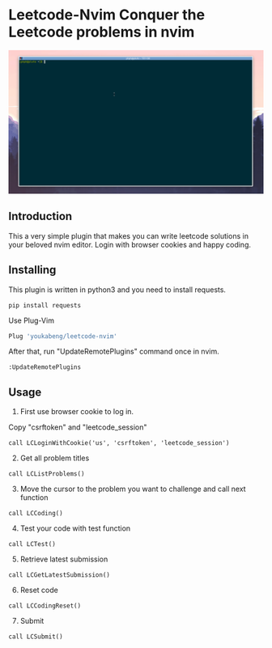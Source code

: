# Leetcode-Nvim Conquer the Leetcode problems in nvim

![Leetcode in vim](https://github.com/youkabeng/leetcode-nvim/raw/master/demo.gif)

## <a id="introduction"></a>Introduction

This a very simple plugin that makes you can write leetcode solutions in your beloved nvim editor.
Login with browser cookies and happy coding.

## <a id="installing"></a>Installing

This plugin is written in python3 and you need to install requests.
```
pip install requests
```

Use Plug-Vim

```Bash
Plug 'youkabeng/leetcode-nvim'
```

After that, run "UpdateRemotePlugins" command once in nvim.

```
:UpdateRemotePlugins
```

## <a id="usage"></a>Usage

1. First use browser cookie to log in.

Copy "csrftoken" and "leetcode_session"

```
call LCLoginWithCookie('us', 'csrftoken', 'leetcode_session')
```

2. Get all problem titles

```
call LCListProblems()
```

3. Move the cursor to the problem you want to challenge and call next function

```
call LCCoding()
```

4. Test your code with test function

```
call LCTest()
```

5. Retrieve latest submission

```
call LCGetLatestSubmission()
```

6. Reset code

```
call LCCodingReset()
```

7. Submit
```
call LCSubmit()
```



